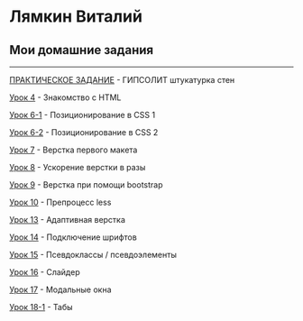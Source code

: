 # Лямкин Виталий
## Мои домашние задания
***

[ПРАКТИЧЕСКОЕ ЗАДАНИЕ](https://lyamkinva.github.io/Gipsolit_src/ "Описание") - ГИПСОЛИТ штукатурка стен

[Урок 4](https://lyamkinva.github.io/lesson_4/ "Описание") - Знакомство с HTML

[Урок 6-1](https://lyamkinva.github.io/lesson_6-1/ "Описание") - Позиционирование в CSS 1

[Урок 6-2](https://lyamkinva.github.io/lesson_6-2/ "Описание") - Позиционирование в CSS 2

[Урок 7](https://lyamkinva.github.io/lesson_7/ "Описание") - Верстка первого макета

[Урок 8](https://lyamkinva.github.io/lesson_8/ "Описание") - Ускорение верстки в разы

[Урок 9](https://lyamkinva.github.io/lesson_9/ "Описание") - Верстка при помощи bootstrap

[Урок 10](https://lyamkinva.github.io/lesson_10/ "Описание") - Препроцесс less

[Урок 13](https://lyamkinva.github.io/lesson_13/ "Описание") - Адаптивная верстка

[Урок 14](https://lyamkinva.github.io/%D0%A3%D1%80%D0%BE%D0%BA%2014.%20%D0%9F%D0%BE%D0%B4%D0%BA%D0%BB%D1%8E%D1%87%D0%B5%D0%BD%D0%B8%D0%B5%20%D1%88%D1%80%D0%B8%D1%84%D1%82%D0%BE%D0%B2/ "Описание") - Подключение шрифтов

[Урок 15](https://lyamkinva.github.io/lesson_15/ "Описание") - Псевдоклассы / псевдоэлементы

[Урок 16](https://lyamkinva.github.io/lesson_16/ "Описание") - Слайдер

[Урок 17](https://lyamkinva.github.io/Lesson_17/ "Описание") - Модальные окна

[Урок 18-1](https://lyamkinva.github.io/Lesson_18_tabs/ "Описание") - Табы
